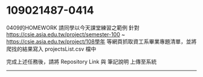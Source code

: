 # 109021487-0414
0409的HOMEWORK
請同學以今天課堂練習之範例 針對 https://csie.asia.edu.tw/project/semester-100 ~ https://csie.asia.edu.tw/project/108學年 等網頁抓取資工系畢業專題清單，並將爬找的結果寫入 projectsList.csv 檔中

完成上述任務後，請將 Repository Link 與 筆記說明 上傳至系統

***

